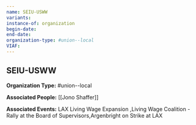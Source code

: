 ```yaml
---
name: SEIU-USWW
variants: 
instance-of: organization
begin-date: 
end-date: 
organization-type: #union--local
VIAF: 
---
```

## SEIU-USWW

**Organization Type:** #union--local

**Associated People:** [[Jono Shaffer]]

**Associated Events:** LAX Living Wage Expansion ,Living Wage Coalition - Rally at the Board of Supervisors,Argenbright on Strike at LAX